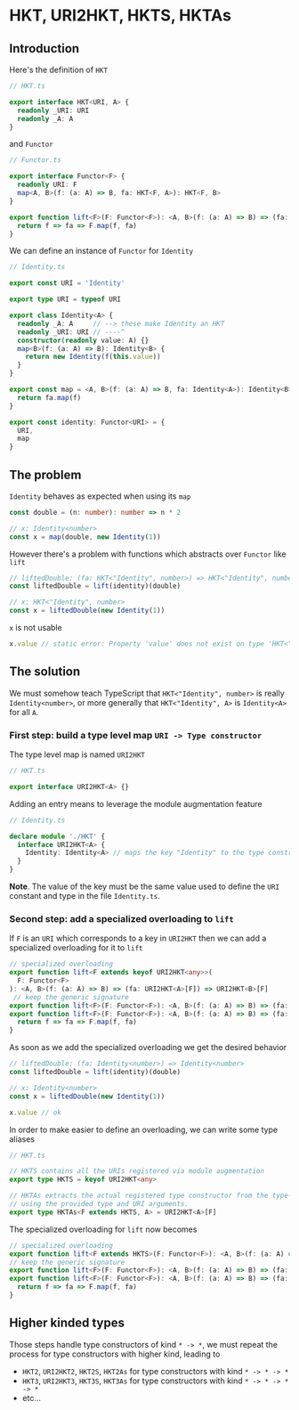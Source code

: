 # HKT, URI2HKT, HKTS, HKTAs

## Introduction

Here's the definition of `HKT`

```ts
// HKT.ts

export interface HKT<URI, A> {
  readonly _URI: URI
  readonly _A: A
}
```

and `Functor`

```ts
// Functor.ts

export interface Functor<F> {
  readonly URI: F
  map<A, B>(f: (a: A) => B, fa: HKT<F, A>): HKT<F, B>
}

export function lift<F>(F: Functor<F>): <A, B>(f: (a: A) => B) => (fa: HKT<F, A>) => HKT<F, B> {
  return f => fa => F.map(f, fa)
}
```

We can define an instance of `Functor` for `Identity`

```ts
// Identity.ts

export const URI = 'Identity'

export type URI = typeof URI

export class Identity<A> {
  readonly _A: A     // --> these make Identity an HKT
  readonly _URI: URI // ----^
  constructor(readonly value: A) {}
  map<B>(f: (a: A) => B): Identity<B> {
    return new Identity(f(this.value))
  }
}

export const map = <A, B>(f: (a: A) => B, fa: Identity<A>): Identity<B> => {
  return fa.map(f)
}

export const identity: Functor<URI> = {
  URI,
  map
}
```

## The problem

`Identity` behaves as expected when using its `map`

```ts
const double = (n: number): number => n * 2

// x: Identity<number>
const x = map(double, new Identity(1))
```

However there's a problem with functions which abstracts over `Functor` like `lift`

```ts
// liftedDouble: (fa: HKT<"Identity", number>) => HKT<"Identity", number>
const liftedDouble = lift(identity)(double)

// x: HKT<"Identity", number>
const x = liftedDouble(new Identity(1))
```

`x` is not usable

```ts
x.value // static error: Property 'value' does not exist on type 'HKT<"Identity", number>'
```

## The solution

We must somehow teach TypeScript that `HKT<"Identity", number>` is really `Identity<number>`, or more generally that `HKT<"Identity", A>` is `Identity<A>` for all `A`.

### First step: build a type level map `URI -> Type constructor`

The type level map is named `URI2HKT`

```ts
// HKT.ts

export interface URI2HKT<A> {}
```

Adding an entry means to leverage the module augmentation feature

```ts
// Identity.ts

declare module './HKT' {
  interface URI2HKT<A> {
    Identity: Identity<A> // maps the key "Identity" to the type constructor `Identity`
  }
}
```

**Note**. The value of the key must be the same value used to define the `URI` constant and type in the file `Identity.ts`.

### Second step: add a specialized overloading to `lift`

If `F` is an `URI` which corresponds to a key in `URI2HKT` then we can add a specialized overloading for it to `lift`

```ts
// specialized overloading
export function lift<F extends keyof URI2HKT<any>>(
  F: Functor<F>
): <A, B>(f: (a: A) => B) => (fa: URI2HKT<A>[F]) => URI2HKT<B>[F]
 // keep the generic signature
export function lift<F>(F: Functor<F>): <A, B>(f: (a: A) => B) => (fa: HKT<F, A>) => HKT<F, B>
export function lift<F>(F: Functor<F>): <A, B>(f: (a: A) => B) => (fa: HKT<F, A>) => HKT<F, B> {
  return f => fa => F.map(f, fa)
}
```

As soon as we add the specialized overloading we get the desired behavior

```ts
// liftedDouble: (fa: Identity<number>) => Identity<number>
const liftedDouble = lift(identity)(double)

// x: Identity<number>
const x = liftedDouble(new Identity(1))

x.value // ok
```

In order to make easier to define an overloading, we can write some type aliases

```ts
// HKT.ts

// HKTS contains all the URIs registered via module augmentation
export type HKTS = keyof URI2HKT<any>

// HKTAs extracts the actual registered type constructor from the type-level storage,
// using the provided type and URI arguments.
export type HKTAs<F extends HKTS, A> = URI2HKT<A>[F]
```

The specialized overloading for `lift` now becomes

```ts
// specialized overloading
export function lift<F extends HKTS>(F: Functor<F>): <A, B>(f: (a: A) => B) => (fa: HKTAs<F, A>) => HKTAs<F, B>
// keep the generic signature
export function lift<F>(F: Functor<F>): <A, B>(f: (a: A) => B) => (fa: HKT<F, A>) => HKT<F, B>
export function lift<F>(F: Functor<F>): <A, B>(f: (a: A) => B) => (fa: HKT<F, A>) => HKT<F, B> {
  return f => fa => F.map(f, fa)
}
```

## Higher kinded types

Those steps handle type constructors of kind `* -> *`, we must repeat the process for type constructors with higher kind, leading to

- `HKT2`, `URI2HKT2`, `HKT2S`, `HKT2As` for type constructors with kind `* -> * -> *`
- `HKT3`, `URI2HKT3`, `HKT3S`, `HKT3As` for type constructors with kind `* -> * -> * -> *`
- etc...
